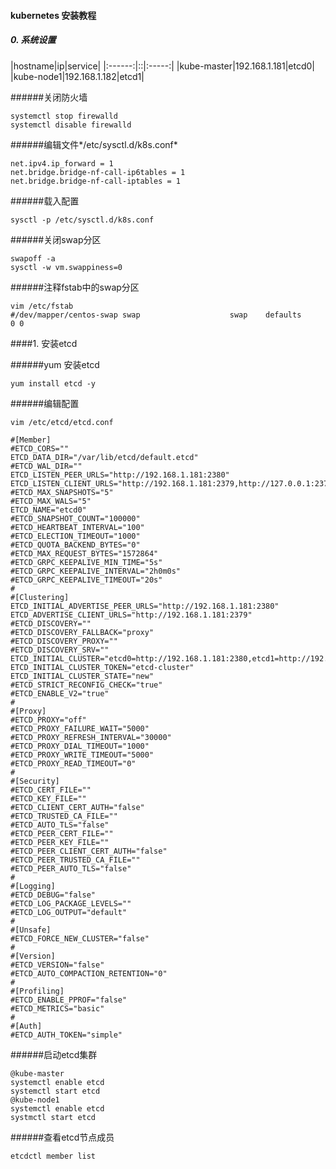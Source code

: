 #### kubernetes 安装教程

##### 0. 系统设置

|hostname|ip|service|
|:------:|::|:-----:|
|kube-master|192.168.1.181|etcd0|
|kube-node1|192.168.1.182|etcd1|

######关闭防火墙
```
systemctl stop firewalld
systemctl disable firewalld
```

######编辑文件*/etc/sysctl.d/k8s.conf*

```
net.ipv4.ip_forward = 1
net.bridge.bridge-nf-call-ip6tables = 1
net.bridge.bridge-nf-call-iptables = 1
```

######载入配置
``` 
sysctl -p /etc/sysctl.d/k8s.conf  
```

######关闭swap分区
```
swapoff -a
sysctl -w vm.swappiness=0
```

######注释fstab中的swap分区
```
vim /etc/fstab
#/dev/mapper/centos-swap swap                    swap    defaults        0 0
```

####1. 安装etcd

######yum 安装etcd
```
yum install etcd -y
```


######编辑配置
```
vim /etc/etcd/etcd.conf
```

```
#[Member]
#ETCD_CORS=""
ETCD_DATA_DIR="/var/lib/etcd/default.etcd"
#ETCD_WAL_DIR=""
ETCD_LISTEN_PEER_URLS="http://192.168.1.181:2380"
ETCD_LISTEN_CLIENT_URLS="http://192.168.1.181:2379,http://127.0.0.1:2379"
#ETCD_MAX_SNAPSHOTS="5"
#ETCD_MAX_WALS="5"
ETCD_NAME="etcd0"
#ETCD_SNAPSHOT_COUNT="100000"
#ETCD_HEARTBEAT_INTERVAL="100"
#ETCD_ELECTION_TIMEOUT="1000"
#ETCD_QUOTA_BACKEND_BYTES="0"
#ETCD_MAX_REQUEST_BYTES="1572864"
#ETCD_GRPC_KEEPALIVE_MIN_TIME="5s"
#ETCD_GRPC_KEEPALIVE_INTERVAL="2h0m0s"
#ETCD_GRPC_KEEPALIVE_TIMEOUT="20s"
#
#[Clustering]
ETCD_INITIAL_ADVERTISE_PEER_URLS="http://192.168.1.181:2380"
ETCD_ADVERTISE_CLIENT_URLS="http://192.168.1.181:2379"
#ETCD_DISCOVERY=""
#ETCD_DISCOVERY_FALLBACK="proxy"
#ETCD_DISCOVERY_PROXY=""
#ETCD_DISCOVERY_SRV=""
ETCD_INITIAL_CLUSTER="etcd0=http://192.168.1.181:2380,etcd1=http://192.168.1.182:2380"
ETCD_INITIAL_CLUSTER_TOKEN="etcd-cluster"
ETCD_INITIAL_CLUSTER_STATE="new"
#ETCD_STRICT_RECONFIG_CHECK="true"
#ETCD_ENABLE_V2="true"
#
#[Proxy]
#ETCD_PROXY="off"
#ETCD_PROXY_FAILURE_WAIT="5000"
#ETCD_PROXY_REFRESH_INTERVAL="30000"
#ETCD_PROXY_DIAL_TIMEOUT="1000"
#ETCD_PROXY_WRITE_TIMEOUT="5000"
#ETCD_PROXY_READ_TIMEOUT="0"
#
#[Security]
#ETCD_CERT_FILE=""
#ETCD_KEY_FILE=""
#ETCD_CLIENT_CERT_AUTH="false"
#ETCD_TRUSTED_CA_FILE=""
#ETCD_AUTO_TLS="false"
#ETCD_PEER_CERT_FILE=""
#ETCD_PEER_KEY_FILE=""
#ETCD_PEER_CLIENT_CERT_AUTH="false"
#ETCD_PEER_TRUSTED_CA_FILE=""
#ETCD_PEER_AUTO_TLS="false"
#
#[Logging]
#ETCD_DEBUG="false"
#ETCD_LOG_PACKAGE_LEVELS=""
#ETCD_LOG_OUTPUT="default"
#
#[Unsafe]
#ETCD_FORCE_NEW_CLUSTER="false"
#
#[Version]
#ETCD_VERSION="false"
#ETCD_AUTO_COMPACTION_RETENTION="0"
#
#[Profiling]
#ETCD_ENABLE_PPROF="false"
#ETCD_METRICS="basic"
#
#[Auth]
#ETCD_AUTH_TOKEN="simple"
```

######启动etcd集群
```
@kube-master
systemctl enable etcd
systemctl start etcd
@kube-node1
systemctl enable etcd
systmctl start etcd
```

######查看etcd节点成员
```
etcdctl member list
```





